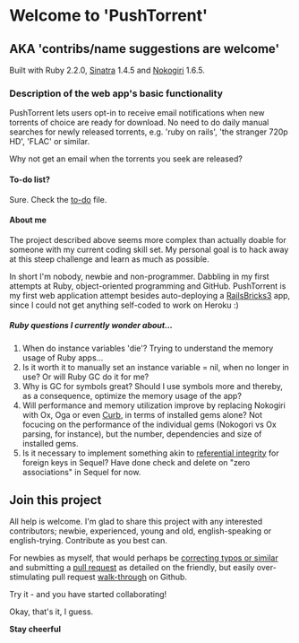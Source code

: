 # Welcome to 'PushTorrent' 
## AKA 'contribs/name suggestions are welcome'

Built with Ruby 2.2.0, [Sinatra](http://sinatrarb.com) 1.4.5 and [Nokogiri](http://www.nokogiri.org/) 1.6.5.

### Description of the web app's basic functionality
PushTorrent lets users opt-in to receive email notifications when new torrents of choice are ready for download. No need to do daily manual searches for newly released torrents, e.g. 'ruby on rails', 'the stranger 720p HD', 'FLAC' or similar.   

Why not get an email when the torrents you seek are released?

#### To-do list?
Sure. Check the [to-do](TODO.md) file. 

#### About me
The project described above seems more complex than actually doable for someone with my current coding skill set. My personal goal is to hack away at this steep challenge and learn as much as possible.  

In short I'm nobody, newbie and non-programmer. Dabbling in my first attempts at Ruby, object-oriented programming and GitHub. PushTorrent is my first web application attempt besides auto-deploying a [RailsBricks3](http://railsbricks.net) app, since I could not get anything self-coded to work on Heroku :)

##### Ruby questions I currently wonder about... 
1. When do instance variables 'die'? Trying to understand the memory usage of Ruby apps...
2. Is it worth it to manually set an instance variable = nil, when no longer in use? Or will Ruby GC do it for me?
3. Why is GC for symbols great? Should I use symbols more and thereby, as a consequence, optimize the memory usage of the app?
3. Will performance and memory utilization improve by replacing Nokogiri with Ox, Oga or even [Curb](https://rubygems.org/gems/curb), in terms of installed gems alone? Not focucing on the performance of the individual gems (Nokogori vs Ox parsing, for instance), but the number, dependencies and size of installed gems.
4. Is it necessary to implement something akin to [referential integrity](https://github.com/orcasnet/activerecord-referential_integrity) for foreign keys in Sequel? Have done check and delete on "zero associations" in Sequel for now.

## Join this project
All help is welcome. I'm glad to share this project with any interested contributors; newbie, experienced, young and old, english-speaking or english-trying. Contribute as you best can.

For newbies as myself, that would perhaps be [correcting typos or similar](http://www.codenewbie.org/podcast/24-pull-requests) and submitting a [pull request](http://readwrite.com/2014/07/02/github-pull-request-etiquette) as detailed on the friendly, but easily over-stimulating pull request [walk-through](https://help.github.com/articles/using-pull-requests/) on Github. 

Try it - and you have started collaborating! 

Okay, that's it, I guess. 

**Stay cheerful**